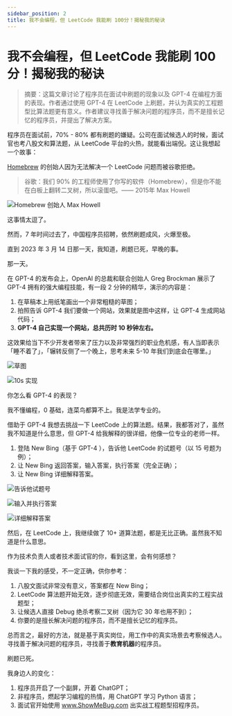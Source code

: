 ```yaml
---
sidebar_position: 2
title: 我不会编程，但 LeetCode 我能刷 100分！揭秘我的秘诀
---
```





# 我不会编程，但 LeetCode 我能刷 100分！揭秘我的秘诀


> 摘要：这篇文章讨论了程序员在面试中刷题的现象以及 GPT-4 在编程方面的表现。作者通过使用 GPT-4 在 LeetCode 上刷题，并认为真实的工程题型比算法题更有意义。作者建议寻找善于解决问题的程序员，而不是擅长记忆的程序员，并提出了解决方案。

程序员在面试前，70% - 80% 都有刷题的嫌疑。公司在面试候选人的时候，面试官也考八股文和算法题，从 LeetCode 平台的火热，就能看出端倪。这让我想起一个故事：

[Homebrew](https://en.wikipedia.org/wiki/Homebrew_%28package_manager%29) 的创始人因为无法解决一个 LeetCode 问题而被谷歌拒绝。

> 谷歌：我们 90% 的工程师使用了你写的软件（Homebrew），但是你不能在白板上翻转二叉树，所以滚蛋吧。—— 2015年 Max Howell

![Homebrew 创始人 Max Howell](https://ipic.qinglion.com/20230320173545)

这事情太逗了。

然而，7 年时间过去了，中国程序员招聘，依然刷题成风，火爆至极。

直到 2023 年 3 月 14 日那一天，我知道，刷题已死，早晚的事。

那一天。

在 GPT-4 的发布会上，OpenAI 的总裁和联合创始人 Greg Brockman 展示了 GPT-4 拥有的强大编程技能，有一段 2 分钟的精华，演示的内容是：

1. 在草稿本上用纸笔画出一个非常粗糙的草图；
2. 拍照告诉 GPT-4 我们要做一个网站，效果就是图中这样，让 GPT-4 生成网站代码；
3. **GPT-4 自己实现一个网站，总共历时 10 秒钟左右。**

这效果给当下不少开发者带来了压力以及非常强烈的职业危机感，有人当即表示「睡不着了」，「辗转反侧了一个晚上，思考未来 5-10 年我们到底会在哪里。」

![草图](https://ipic.qinglion.com/20230320174703)

![10s 实现](https://ipic.qinglion.com/20230320174739)

你怎么看 GPT-4 的表现？

我不懂编程，0 基础，连菜鸟都算不上。我是法学专业的。

借助于 GPT-4 我想去挑战一下 LeetCode 上的算法题。结果，我都答对了，虽然我不知道是什么意思，但 GPT-4 给我解释的很详细，他像一位专业的老师一样。

1. 登陆 New Bing（基于 GPT-4 ），告诉他 LeetCode 的试题号（以 15 号题为例）；
2. 让 New Bing 返回答案，输入答案，执行答案（完全正确）；
3. 让 New Bing 详细解释答案。

![告诉他试题号](https://ipic.qinglion.com/20230320164951)

![输入并执行答案](https://ipic.qinglion.com/20230320165602)

![详细解释答案](https://ipic.qinglion.com/20230320170019)

然后，在 LeetCode 上，我继续做了 10+ 道算法题，都是无比正确。虽然我不知道是什么意思。

作为技术负责人或者技术面试官的你，看到这里，会有何感想？

我谈一下我的感受，不一定正确，供你参考：

1. 八股文面试非常没有意义，答案都在 New Bing；
2. LeetCode 算法题开始无效，逐步彻底无效，需要结合岗位出真实的工程实战题型；
3. 让候选人直接 Debug 绝杀考察二叉树（因为它 30 年也用不到）；
4. 你要的是擅长解决问题的程序员，而不是擅长记忆的程序员。

总而言之，最好的方法，就是基于真实岗位，用工作中的真实场景去考察候选人。寻找善于解决问题的程序员，寻找善于**教育机器**的程序员。

刷题已死。

我身边人的变化：

1. 程序员开启了一个副屏，开着 ChatGPT；
2. 非程序员，燃起学习编程的热情，用 ChatGPT 学习 Python 语言；
3. 面试官开始使用 www.ShowMeBug.com 出实战工程题型招程序员。